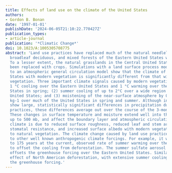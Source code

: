 ```yaml
---
title: Effects of land use on the climate of the United States
authors:
- Gordon B. Bonan
date: '1997-01-01'
publishDate: '2024-06-05T21:10:22.770427Z'
publication_types:
- article-journal
publication: '*Climatic Change*'
doi: 10.1023/A:1005305708775
abstract: 'Land use practices have replaced much of the natural needleleaf evergreen,
  broadleaf deciduous, and mixed forests of the Eastern United States with crops.
  To a lesser extent, the natural grasslands in the Central United States have also
  been replaced with crops. Simulations with a land surface process model coupled
  to an atmospheric general circulation model show that the climate of the United
  States with modern vegetation is significantly different from that with natural
  vegetation. Three important climate signals caused by modern vegetation are: (1)
  1 °C cooling over the Eastern United States and 1 °C warming over the Western United
  States in spring; (2) summer cooling of up to 2°C over a wide region of the Central
  United States; and (3) moistening of the near-surface atmosphere by 0.5 to 1.5 g
  kg-1 over much of the United States in spring and summer. Although individual months
  show large, statistically significant differences in precipitation due to land-use
  practices, these differences average out over the course of the 3-month seasons.
  These changes in surface temperature and moisture extend well into the atmosphere,
  up to 500 mb, and affect the boundary layer and atmospheric circulation. The altered
  climate is due to reduced surface roughness, reduced leaf and stem area index, reduced
  stomatal resistance, and increased surface albedo with modern vegetation compared
  to natural vegetation. The climate change caused by land use practices is comparable
  to other well known anthropogenic climate forcings. For example, it would take 100
  to 175 years at the current, observed rate of summer warming over the United States
  to offset the cooling from deforestation. The summer sulfate aerosol forcing completely
  offsets the greenhouse forcing over the Eastern United States. Similarly, the climatic
  effect of North American deforestation, with extensive summer cooling, further offsets
  the greenhouse forcing.'
---
```

